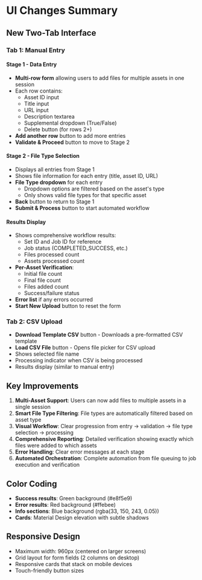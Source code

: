 # UI Changes Summary

## New Two-Tab Interface

### Tab 1: Manual Entry

#### Stage 1 - Data Entry
- **Multi-row form** allowing users to add files for multiple assets in one session
- Each row contains:
  - Asset ID input
  - Title input
  - URL input
  - Description textarea
  - Supplemental dropdown (True/False)
  - Delete button (for rows 2+)
- **Add another row** button to add more entries
- **Validate & Proceed** button to move to Stage 2

#### Stage 2 - File Type Selection
- Displays all entries from Stage 1
- Shows file information for each entry (title, asset ID, URL)
- **File Type dropdown** for each entry
  - Dropdown options are filtered based on the asset's type
  - Only shows valid file types for that specific asset
- **Back** button to return to Stage 1
- **Submit & Process** button to start automated workflow

#### Results Display
- Shows comprehensive workflow results:
  - Set ID and Job ID for reference
  - Job status (COMPLETED_SUCCESS, etc.)
  - Files processed count
  - Assets processed count
- **Per-Asset Verification**:
  - Initial file count
  - Final file count
  - Files added count
  - Success/failure status
- **Error list** if any errors occurred
- **Start New Upload** button to reset the form

### Tab 2: CSV Upload

- **Download Template CSV** button - Downloads a pre-formatted CSV template
- **Load CSV File** button - Opens file picker for CSV upload
- Shows selected file name
- Processing indicator when CSV is being processed
- Results display (similar to manual entry)

## Key Improvements

1. **Multi-Asset Support**: Users can now add files to multiple assets in a single session
2. **Smart File Type Filtering**: File types are automatically filtered based on asset type
3. **Visual Workflow**: Clear progression from entry → validation → file type selection → processing
4. **Comprehensive Reporting**: Detailed verification showing exactly which files were added to which assets
5. **Error Handling**: Clear error messages at each stage
6. **Automated Orchestration**: Complete automation from file queuing to job execution and verification

## Color Coding

- **Success results**: Green background (#e8f5e9)
- **Error results**: Red background (#ffebee)
- **Info sections**: Blue background (rgba(33, 150, 243, 0.05))
- **Cards**: Material Design elevation with subtle shadows

## Responsive Design

- Maximum width: 960px (centered on larger screens)
- Grid layout for form fields (2 columns on desktop)
- Responsive cards that stack on mobile devices
- Touch-friendly button sizes
